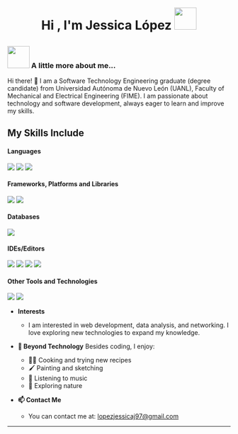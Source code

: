 <h1 align="center">Hi , I'm Jessica López <img src="https://media.giphy.com/media/mGcNjsfWAjY5AEZNw6/giphy.gif" width="50" </h1>




<!-- img align="right" width=300px alt="Unicorn" src="https://c.tenor.com/GN73MKBawZYAAAAi/busy-cute.gif" / -->

##
### <img src="https://media.giphy.com/media/VgCDAzcKvsR6OM0uWg/giphy.gif" width="50"> A little more about me...  

Hi there! 👋
I am a Software Technology Engineering graduate (degree candidate) from Universidad Autónoma de Nuevo León (UANL), Faculty of Mechanical and Electrical Engineering (FIME). I am passionate about technology and software development, always eager to learn and improve my skills.

## My Skills Include

<h4> Languages </h4>
<span> 
  <img src="https://img.shields.io/badge/HTML5-E34F26?style=for-the-badge&logo=html5&logoColor=white">
  <img src="https://img.shields.io/badge/CSS3-1572B6?style=for-the-badge&logo=css3&logoColor=white">
  <img src="https://img.shields.io/badge/python-3670A0?style=for-the-badge&logo=python&logoColor=ffdd54">

  
</span>

<h4> Frameworks, Platforms and Libraries </h4>
<span>
  <img src="https://img.shields.io/badge/Bootstrap-563D7C?style=for-the-badge&logo=bootstrap&logoColor=white">
  <img src="https://img.shields.io/badge/Anaconda-%2344A833.svg?style=for-the-badge&logo=anaconda&logoColor=white">
</span>

<h4> Databases </h4>
<span>
  <img src="https://img.shields.io/badge/MySQL-00000F?style=for-the-badge&logo=mysql&logoColor=white">
</span>

<h4> IDEs/Editors </h4>
<span>
<img src="https://img.shields.io/badge/pycharm-143?style=for-the-badge&logo=pycharm&logoColor=black&color=black&labelColor=green">
<img src="https://img.shields.io/badge/Visual_Studio_Code-0078D4?style=for-the-badge&logo=visual%20studio%20code&logoColor=white">
<img src="https://img.shields.io/badge/Notepad++-90E59A.svg?style=for-the-badge&logo=notepad%2b%2b&logoColor=black)">
<img src="https://img.shields.io/badge/sublime_text-%23575757.svg?style=for-the-badge&logo=sublime-text&logoColor=important">

<h4> Other Tools and Technologies </h4>
<span>  
  <img src="https://img.shields.io/badge/Xampp-F37623?style=for-the-badge&logo=xampp&logoColor=white">
  <img src="https://img.shields.io/badge/Git-F05032?style=for-the-badge&logo=git&logoColor=white">
  

</span>

* **Interests**
  * I am interested in web development, data analysis, and networking. I love exploring new technologies to expand my knowledge.
 

* **🎨 Beyond Technology** Besides coding, I enjoy:

  *  👩‍🍳 Cooking and trying new recipes
  *  🖌️ Painting and sketching
  *  🎵 Listening to music
  *  🌴 Exploring nature

* **📫 Contact Me**
  *  You can contact me at: lopezjessicaj97@gmail.com



___



